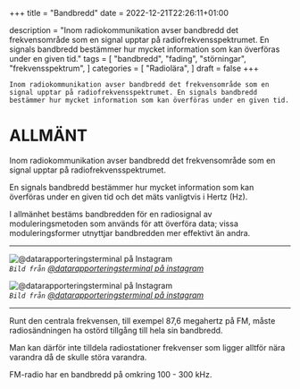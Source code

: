 +++
title = "Bandbredd"
date = 2022-12-21T22:26:11+01:00

description = "Inom radiokommunikation avser bandbredd det frekvensområde som en signal upptar på radiofrekvensspektrumet. En signals bandbredd bestämmer hur mycket information som kan överföras under en given tid."
tags = [
    "bandbredd",
    "fading",
    "störningar",
    "frekvensspektrum",
]
categories = [
    "Radiolära",
]
draft = false
+++

`Inom radiokommunikation avser bandbredd det frekvensområde som en signal upptar på radiofrekvensspektrumet. En signals bandbredd bestämmer hur mycket information som kan överföras under en given tid.`
<!--more-->
# ALLMÄNT  

Inom radiokommunikation avser bandbredd det frekvensområde som en signal upptar på radiofrekvensspektrumet. 

En signals bandbredd bestämmer hur mycket information som kan överföras under en given tid och det mäts vanligtvis i Hertz (Hz).

I allmänhet bestäms bandbredden för en radiosignal av moduleringsmetoden som används för att överföra data; vissa moduleringsformer utnyttjar bandbredden mer effektivt än andra.

--- 

![@datarapporteringsterminal på Instagram](/images/3.webp)  
*`Bild från` [@datarapporteringsterminal på instagram](https://instagram.com/datarapporteringsterminal)*
  
![@datarapporteringsterminal på Instagram](/images/4.webp)  
*`Bild från` [@datarapporteringsterminal på instagram](https://instagram.com/datarapporteringsterminal)*  

---

Runt den centrala frekvensen, till exempel 87,6 megahertz på FM, måste radiosändningen ha ostörd tillgång till hela sin bandbredd. 

Man kan därför inte tilldela radiostationer frekvenser som ligger alltför nära varandra då de skulle störa varandra.

FM-radio har en bandbredd på omkring 100 - 300 kHz.



